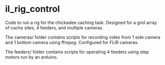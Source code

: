# il_rig_control
Code to run a rig for the chickadee caching task. Designed for a grid array of cache sites, 4 feeders, and multiple cameras.

The cameras/ folder contains scripts for recording video from 1 side camera and 1 bottom camera using ffmpeg. Configured for FLIR cameras.

The feeders/ folder contains scripts for operating 4 feeders using step motors run by an arduino.
